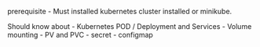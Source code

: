 prerequisite
    - Must installed kubernetes cluster installed or minikube.

Should know about
    - Kubernetes POD / Deployment and Services
    - Volume mounting
    - PV and PVC
    - secret
    - configmap
    